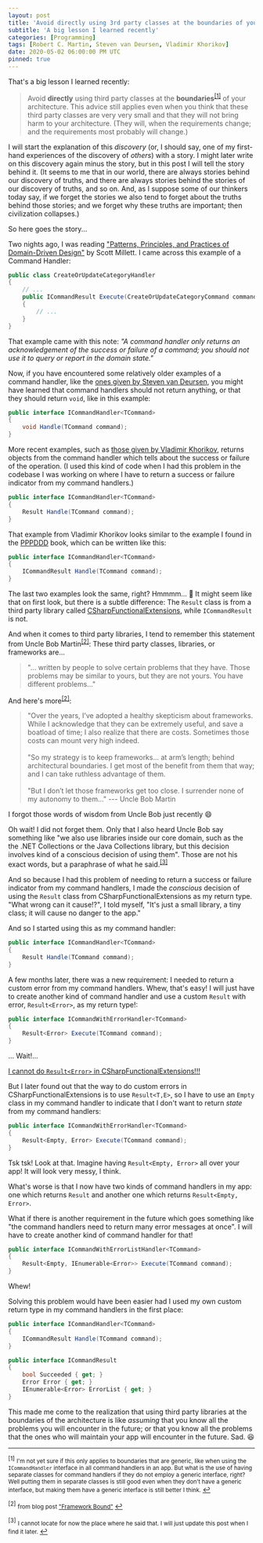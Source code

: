 ```yaml
---
layout: post
title: 'Avoid directly using 3rd party classes at the boundaries of your architecture'
subtitle: 'A big lesson I learned recently'
categories: [Programming]
tags: [Robert C. Martin, Steven van Deursen, Vladimir Khorikov]
date: 2020-05-02 06:00:00 PM UTC
pinned: true
---
```


<!-- started ‎Friday, ‎May ‎1, ‎2020, ‏‎4:38:00 PM Philippine Time -->
<!-- finished ‎Friday, ‎May ‎3, ‎2020, ‏‎2:05:00 AM Philippine Time -->

That's a big lesson I learned recently:

> Avoid **directly** using third party classes at the **boundaries**<sup id="footnote-indicator-1">[[1]](#footnote-1)</sup> of your architecture. This advice still applies even when you think that these third party classes are very very small and that they will not bring harm to your architecture. (They will, when the requirements change; and the requirements most probably will change.)

<!--more-->

I will start the explanation of this _discovery_ (or, I should say, one of my first-hand experiences of the discovery of _others_) with a story. I might later write on this discovery again minus the story, but in this post I will tell the story behind it. (It seems to me that in our world, there are always stories behind our discovery of truths, and there are always stories behind the stories of our discovery of truths, and so on. And, as I suppose some of our thinkers today say, if we forget the stories we also tend to forget about the truths behind those stories; and we forget why these truths are important; then civilization collapses.)

So here goes the story...

Two nights ago, I was reading ["Patterns, Principles, and Practices of Domain-Driven Design"](https://www.bookdepository.com/Patterns-Principles-Practices-Domain-Driven-Design-Scott-Millett/9781118714706?a_aid=jflaga) by Scott Millett. I came across this example of a Command Handler:

<!-- example of command handler is on page 676 -->

``` csharp
public class CreateOrUpdateCategoryHandler
{
    // ...
    public ICommandResult Execute(CreateOrUpdateCategoryCommand command)
    {
        // ...
    }
}
```

That example came with this note: _"A command handler only returns an acknowledgement of the success or failure of a command; you should not use it to query or report in the domain state."_

Now, if you have encountered some relatively older examples of a command handler, like the [ones given by Steven van Deursen](https://blogs.cuttingedge.it/steven/posts/2011/meanwhile-on-the-command-side-of-my-architecture/), you might have learned that command handlers should not return anything, or that they should return `void`, like in this example:

``` csharp
public interface ICommandHandler<TCommand>
{
    void Handle(TCommand command);
}
```

More recent examples, such as [those given by Vladimir Khorikov](https://enterprisecraftsmanship.com/posts/cqrs-commands-part-domain-model/), returns objects from the command handler which tells about the success or failure of the operation. (I used this kind of code when I had this problem in the codebase I was working on where I have to return a success or failure indicator from my command handlers.)

``` csharp
public interface ICommandHandler<TCommand>
{
    Result Handle(TCommand command);
}
```

That example from Vladimir Khorikov looks similar to the example I found in the [PPPDDD](https://www.bookdepository.com/Patterns-Principles-Practices-Domain-Driven-Design-Scott-Millett/9781118714706?a_aid=jflaga) book, which can be written like this:

``` csharp
public interface ICommandHandler<TCommand>
{
    ICommandResult Handle(TCommand command);
}
```

The last two examples look the same, right? Hmmmm... :thought_balloon: It might seem like that on first look, but there is a subtle difference: The `Result` class is from a third party library called [CSharpFunctionalExtensions](https://github.com/vkhorikov/CSharpFunctionalExtensions), while `ICommandResult` is not.

And when it comes to third party libraries, I tend to remember this statement from Uncle Bob Martin<sup id="footnote-indicator-2">[[2]](#footnote-2)</sup>: These third party classes, libraries, or frameworks are...

> "... written by people to solve certain problems that they have. Those problems may be similar to yours, but they are not yours. You have different problems..." 

And here's more<sup id="footnote-indicator-2">[[2]](#footnote-2)</sup>:

> "Over the years, I’ve adopted a healthy skepticism about frameworks. While I acknowledge that they can be extremely useful, and save a boatload of time; I also realize that there are costs. Sometimes those costs can mount very high indeed.
<br /><br />
"So my strategy is to keep frameworks... at arm’s length; behind architectural boundaries. I get most of the benefit from them that way; and I can take ruthless advantage of them.
<br /><br />
"But I don’t let those frameworks get too close. I surrender none of my autonomy to them..." --- Uncle Bob Martin 

I forgot those words of wisdom from Uncle Bob just recently :smile:

Oh wait! I did not forget them. Only that I also heard Uncle Bob say something like "we also use libraries inside our core domain, such as the the .NET Collections or the Java Collections library, but this decision involves kind of a conscious decision of using them". Those are not his exact words, but a paraphrase of what he said.<sup id="footnote-indicator-3">[[3]](#footnote-3)</sup>

And so because I had this problem of needing to return a success or failure indicator from my command handlers, I made the _conscious_ decision of using the `Result` class from CSharpFunctionalExtensions as my return type. "What wrong can it cause!?", I told myself, "It's just a small library, a tiny class; it will cause no danger to the app."

And so I started using this as my command handler: 

``` csharp
public interface ICommandHandler<TCommand>
{
    Result Handle(TCommand command);
}
```

A few months later, there was a new requirement: I needed to return a custom error from my command handlers. Whew, that's easy! I will just have to create another kind of command handler and use a custom `Result` with error, `Result<Error>`, as my return type!:

``` csharp
public interface ICommandWithErrorHandler<TCommand>
{
    Result<Error> Execute(TCommand command);
}
```

... Wait!...

[I cannot do `Result<Error>` in CSharpFunctionalExtensions!!!](https://github.com/vkhorikov/CSharpFunctionalExtensions/issues/124)

But I later found out that the way to do custom errors in CSharpFunctionalExtensions is to use `Result<T,E>`, so I have to use an `Empty` class in my command handler to indicate that I don't want to return _state_ from my command handlers:

``` csharp
public interface ICommandWithErrorHandler<TCommand>
{
    Result<Empty, Error> Execute(TCommand command);
}
```

Tsk tsk! Look at that. Imagine having `Result<Empty, Error>` all over your app! It will look very messy, I think.

What's worse is that I now have two kinds of command handlers in my app: one which returns `Result` and another one which returns `Result<Empty, Error>`.

What if there is another requirement in the future which goes something like "the command handlers need to return many error messages at once". I will have to create another kind of command handler for that!

``` csharp
public interface ICommandWithErrorListHandler<TCommand>
{
    Result<Empty, IEnumerable<Error>> Execute(TCommand command);
}
```

Whew!

Solving this problem would have been easier had I used my own custom return type in my command handlers in the first place:


``` csharp
public interface ICommandHandler<TCommand>
{
    ICommandResult Handle(TCommand command);
}

public interface ICommandResult
{
    bool Succeeded { get; }
    Error Error { get; }
    IEnumerable<Error> ErrorList { get; }
}
```

This made me come to the realization that using third party libraries at the boundaries of the architecture is like _assuming_ that you know all the problems you will encounter in the future; or that you know all the problems that the ones who will maintain your app will encounter in the future. Sad. :laughing:




<!-- 
-----

**PS:**

If you are wondering why I used the word "avoid" instead of "don't", and why I used the word "advice" instead of "rule" ... the reason is because it seems to me that people these days (which includes me of course :smile:) have the tendency of treating the words "don't" and "rule" as offensive. I can sense it. I'm not yet sure why. But even I am kind of "avoidant" of people who constantly use those words: "don't" and "rule". I'm not saying that those words are not important. They are. But... I don't know...
 -->


-----

<sup id="footnote-1">[1]</sup> 
<small>
I'm not yet sure if this only applies to boundaries that are generic, like when using the `ICommandHandler` interface in all command handlers in an app. But what is the use of having separate classes for command handlers if they do not employ a generic interface, right? Well putting them in separate classes is still good even when they don't have a generic interface, but making them have a generic interface is still better I think. 
</small>
[&#8617;](#footnote-indicator-1)

<sup id="footnote-2">[2]</sup> 
<small>
from blog post ["Framework Bound"](https://blog.cleancoder.com/uncle-bob/2014/05/11/FrameworkBound.html) 
</small>
[&#8617;](#footnote-indicator-2)

<sup id="footnote-3">[3]</sup> 
<small>
I cannot locate for now the place where he said that. I will just update this post when I find it later.
</small>
[&#8617;](#footnote-indicator-3)
